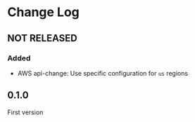 # Change Log

## NOT RELEASED

### Added

- AWS api-change: Use specific configuration for `us` regions

## 0.1.0

First version
